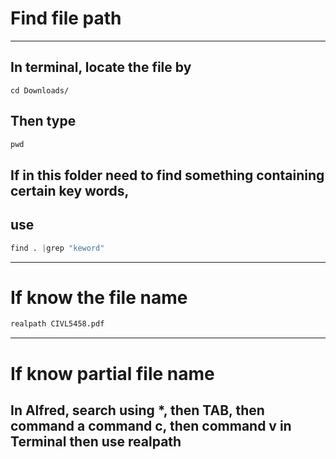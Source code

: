 # Find file path

---------



## In terminal, locate the file by 

``` Terminal
cd Downloads/		
```

## Then type

``` python	
pwd
```





## If in this folder need to find something containing certain key words,

## use

```Python
find . |grep "keword"
```

-----



# If know the file name

```python	
realpath CIVL5458.pdf
```

-----



# If know partial file name

## In Alfred, search using *, then TAB, then command a command c, then command v in Terminal then use realpath

